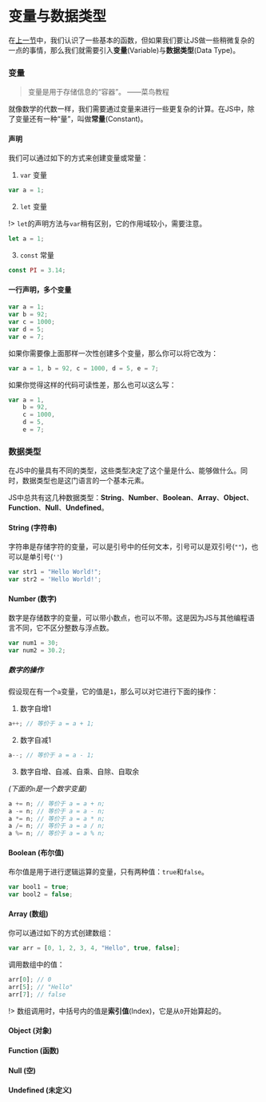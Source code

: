 # 变量与数据类型

在[上一节](/js-tutorial/2.md)中，我们认识了一些基本的函数，但如果我们要让JS做一些稍微复杂的一点的事情，那么我们就需要引入**变量**(Variable)与**数据类型**(Data Type)。

### 变量

> 变量是用于存储信息的“容器”。  ——菜鸟教程

就像数学的代数一样，我们需要通过变量来进行一些更复杂的计算。在JS中，除了变量还有一种“量”，叫做**常量**(Constant)。

#### 声明

我们可以通过如下的方式来创建变量或常量：

1. `var` 变量

```js
var a = 1;
```

2. `let` 变量

!> `let`的声明方法与`var`稍有区别，它的作用域较小，需要注意。

```js
let a = 1;
```

3. `const` 常量

```js
const PI = 3.14;
```

#### 一行声明，多个变量

```js
var a = 1;
var b = 92;
var c = 1000;
var d = 5;
var e = 7;
```

如果你需要像上面那样一次性创建多个变量，那么你可以将它改为：

```js
var a = 1, b = 92, c = 1000, d = 5, e = 7;
```

如果你觉得这样的代码可读性差，那么也可以这么写：

```js
var a = 1,
    b = 92,
    c = 1000,
    d = 5,
    e = 7;
```

### 数据类型

在JS中的量具有不同的类型，这些类型决定了这个量是什么、能够做什么。同时，数据类型也是这门语言的一个基本元素。

JS中总共有这几种数据类型：**String**、**Number**、**Boolean**、**Array**、**Object**、**Function**、**Null**、**Undefined**。

#### String (字符串)

字符串是存储字符的变量，可以是引号中的任何文本，引号可以是双引号(`""`)，也可以是单引号(`''`)

```js
var str1 = "Hello World!";
var str2 = 'Hello World!';
```

#### Number (数字)

数字是存储数字的变量，可以带小数点，也可以不带。这是因为JS与其他编程语言不同，它不区分整数与浮点数。

```js
var num1 = 30;
var num2 = 30.2;
```

##### 数字的操作

假设现在有一个`a`变量，它的值是`1`，那么可以对它进行下面的操作：

1. 数字自增1

```js
a++; // 等价于 a = a + 1;
```

2. 数字自减1

```js
a--; // 等价于 a = a - 1;
```

3. 数字自增、自减、自乘、自除、自取余

*(下面的`n`是一个数字变量)*

```js
a += n; // 等价于 a = a + n;
a -= n; // 等价于 a = a - n;
a *= n; // 等价于 a = a * n;
a /= n; // 等价于 a = a / n;
a %= n; // 等价于 a = a % n;
```

#### Boolean (布尔值)

布尔值是用于进行逻辑运算的变量，只有两种值：`true`和`false`。

```js
var bool1 = true;
var bool2 = false;
```

#### Array (数组)

你可以通过如下的方式创建数组：

```js
var arr = [0, 1, 2, 3, 4, "Hello", true, false];
```

调用数组中的值：

```js
arr[0]; // 0
arr[5]; // "Hello"
arr[7]; // false
```

!> 数组调用时，中括号内的值是**索引值**(Index)，它是从`0`开始算起的。

#### Object (对象)

#### Function (函数)

#### Null (空)

#### Undefined (未定义)
